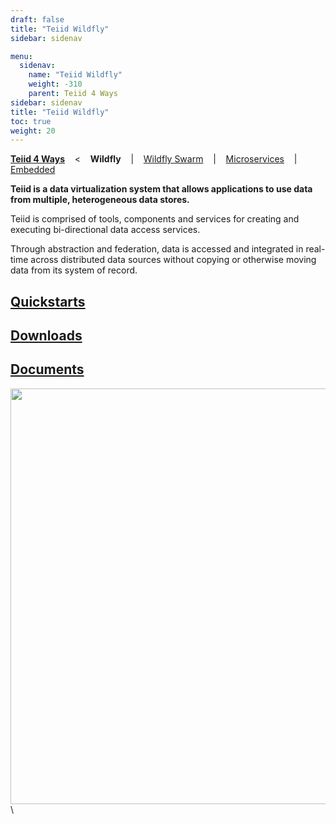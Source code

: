 ```yaml
---
draft: false
title: "Teiid Wildfly"
sidebar: sidenav

menu:
  sidenav:
    name: "Teiid Wildfly"
    weight: -310
    parent: Teiid 4 Ways
sidebar: sidenav
title: "Teiid Wildfly"
toc: true
weight: 20
---
```

[**Teiid 4 Ways**](..) &nbsp;&nbsp; < &nbsp;&nbsp; **Wildfly** &nbsp;&nbsp; | &nbsp;&nbsp; [Wildfly Swarm](../wildfly_swarm) &nbsp;&nbsp; | &nbsp;&nbsp; [Microservices](../microservices) &nbsp;&nbsp;  | &nbsp;&nbsp; [Embedded](../embedded)

**Teiid is a data virtualization system that allows applications to use data from multiple, heterogeneous data stores.**

Teiid is comprised of tools, components and services for creating and executing bi-directional data access services.

Through abstraction and federation, data is accessed and integrated in real-time across distributed data sources without copying or otherwise moving data from its system of record.

## [Quickstarts](./quickstart)

## [Downloads](./downloads)

## [Documents](./docs)

<div>
<img width="700" height="665" src="http://docs.jboss.org/teiid/teiid_architecture.png" frameborder="2" ></img>
</div>\